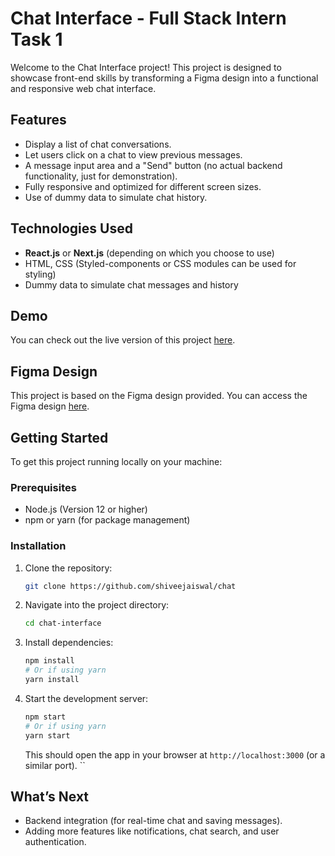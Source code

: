 # Chat Interface - Full Stack Intern Task 1

Welcome to the Chat Interface project! This project is designed to showcase front-end skills by transforming a Figma design into a functional and responsive web chat interface.

## Features

- Display a list of chat conversations.
- Let users click on a chat to view previous messages.
- A message input area and a "Send" button (no actual backend functionality, just for demonstration).
- Fully responsive and optimized for different screen sizes.
- Use of dummy data to simulate chat history.

## Technologies Used

- **React.js** or **Next.js** (depending on which you choose to use)
- HTML, CSS (Styled-components or CSS modules can be used for styling)
- Dummy data to simulate chat messages and history

## Demo

You can check out the live version of this project [here](https://your-deployed-app-link.com).

## Figma Design

This project is based on the Figma design provided. You can access the Figma design [here](<https://www.figma.com/file/xmrJ2n2h0MzXVNlWQqqAZ0/Chat-Interface-(FSD-Task)?type=design&node-id=0-1&mode=design>).

## Getting Started

To get this project running locally on your machine:

### Prerequisites

- Node.js (Version 12 or higher)
- npm or yarn (for package management)

### Installation

1. Clone the repository:

   ```bash
   git clone https://github.com/shiveejaiswal/chat
   ```

2. Navigate into the project directory:

   ```bash
   cd chat-interface
   ```

3. Install dependencies:

   ```bash
   npm install
   # Or if using yarn
   yarn install
   ```

4. Start the development server:

   ```bash
   npm start
   # Or if using yarn
   yarn start
   ```

   This should open the app in your browser at `http://localhost:3000` (or a similar port).
   ``

## What’s Next

- Backend integration (for real-time chat and saving messages).
- Adding more features like notifications, chat search, and user authentication.
